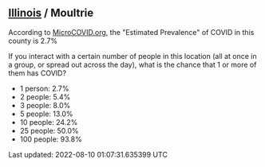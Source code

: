 
## [Illinois](/united-states/illinois) / Moultrie

According to [MicroCOVID.org](http://microcovid.org),
the "Estimated Prevalence" of COVID in this county is 2.7%

If you interact with a certain number of people in this location
(all at once in a group, or spread out across the day), what is the chance that
1 or more of them has COVID?

- 1 person: 2.7%
- 2 people: 5.4%
- 3 people: 8.0%
- 5 people: 13.0%
- 10 people: 24.2%
- 25 people: 50.0%
- 100 people: 93.8%

Last updated: 2022-08-10 01:07:31.635399 UTC
